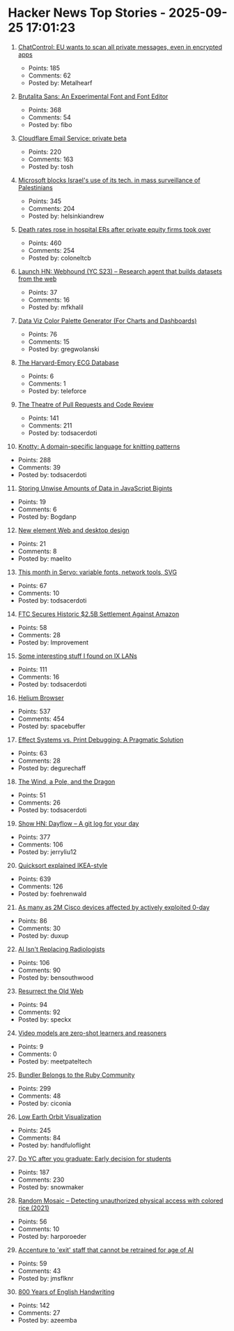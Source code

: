 # Hacker News Top Stories - 2025-09-25 17:01:23

1. [ChatControl: EU wants to scan all private messages, even in encrypted apps](https://metalhearf.fr/posts/chatcontrol-wants-your-private-messages/)
   - Points: 185
   - Comments: 62
   - Posted by: Metalhearf

2. [Brutalita Sans: An Experimental Font and Font Editor](https://brutalita.com/)
   - Points: 368
   - Comments: 54
   - Posted by: fibo

3. [Cloudflare Email Service: private beta](https://blog.cloudflare.com/email-service/)
   - Points: 220
   - Comments: 163
   - Posted by: tosh

4. [Microsoft blocks Israel's use of its tech. in mass surveillance of Palestinians](https://www.theguardian.com/world/2025/sep/25/microsoft-blocks-israels-use-of-its-technology-in-mass-surveillance-of-palestinians)
   - Points: 345
   - Comments: 204
   - Posted by: helsinkiandrew

5. [Death rates rose in hospital ERs after private equity firms took over](https://www.nbcnews.com/news/us-news/death-rates-rose-hospital-ers-private-equity-firms-took-study-finds-rcna233211)
   - Points: 460
   - Comments: 254
   - Posted by: coloneltcb

6. [Launch HN: Webhound (YC S23) – Research agent that builds datasets from the web](undefined)
   - Points: 37
   - Comments: 16
   - Posted by: mfkhalil

7. [Data Viz Color Palette Generator (For Charts and Dashboards)](https://www.learnui.design/tools/data-color-picker.html)
   - Points: 76
   - Comments: 15
   - Posted by: gregwolanski

8. [The Harvard-Emory ECG Database](https://bdsp.io/content/heedb/4.0/)
   - Points: 6
   - Comments: 1
   - Posted by: teleforce

9. [The Theatre of Pull Requests and Code Review](https://meks.quest/blogs/the-theatre-of-pull-requests-and-code-review)
   - Points: 141
   - Comments: 211
   - Posted by: todsacerdoti

10. [Knotty: A domain-specific language for knitting patterns](https://t0mpr1c3.github.io/knotty/index.html)
   - Points: 288
   - Comments: 39
   - Posted by: todsacerdoti

11. [Storing Unwise Amounts of Data in JavaScript Bigints](https://jonathan-frere.com/posts/bigints-are-cool/)
   - Points: 19
   - Comments: 6
   - Posted by: Bogdanp

12. [New element Web and desktop design](https://element.io/blog/new-element-web-and-desktop-apps-have-distinct-element-x-vibes/)
   - Points: 21
   - Comments: 8
   - Posted by: maelito

13. [This month in Servo: variable fonts, network tools, SVG](https://servo.org/blog/2025/09/25/this-month-in-servo/)
   - Points: 67
   - Comments: 10
   - Posted by: todsacerdoti

14. [FTC Secures Historic $2.5B Settlement Against Amazon](https://www.ftc.gov/news-events/news/press-releases/2025/09/ftc-secures-historic-25-billion-settlement-against-amazon)
   - Points: 58
   - Comments: 28
   - Posted by: Improvement

15. [Some interesting stuff I found on IX LANs](https://blog.benjojo.co.uk/post/ixp-bad-broadcast-packets-interesting)
   - Points: 111
   - Comments: 16
   - Posted by: todsacerdoti

16. [Helium Browser](https://helium.computer/)
   - Points: 537
   - Comments: 454
   - Posted by: spacebuffer

17. [Effect Systems vs. Print Debugging: A Pragmatic Solution](https://blog.flix.dev/blog/effect-systems-vs-print-debugging/)
   - Points: 63
   - Comments: 28
   - Posted by: degurechaff

18. [The Wind, a Pole, and the Dragon](https://entropicthoughts.com/the-wind-a-pole-and-the-dragon)
   - Points: 51
   - Comments: 26
   - Posted by: todsacerdoti

19. [Show HN: Dayflow – A git log for your day](https://github.com/JerryZLiu/Dayflow)
   - Points: 377
   - Comments: 106
   - Posted by: jerryliu12

20. [Quicksort explained IKEA-style](https://idea-instructions.com/quick-sort/)
   - Points: 639
   - Comments: 126
   - Posted by: foehrenwald

21. [As many as 2M Cisco devices affected by actively exploited 0-day](https://arstechnica.com/security/2025/09/as-many-as-2-million-cisco-devices-affected-by-actively-exploited-0-day/)
   - Points: 86
   - Comments: 30
   - Posted by: duxup

22. [AI Isn't Replacing Radiologists](https://www.worksinprogress.news/p/why-ai-isnt-replacing-radiologists)
   - Points: 106
   - Comments: 90
   - Posted by: bensouthwood

23. [Resurrect the Old Web](https://stevedylandev.bearblog.dev/resurrect-the-old-web/)
   - Points: 94
   - Comments: 92
   - Posted by: speckx

24. [Video models are zero-shot learners and reasoners](https://video-zero-shot.github.io/)
   - Points: 9
   - Comments: 0
   - Posted by: meetpateltech

25. [Bundler Belongs to the Ruby Community](https://andre.arko.net/2025/09/25/bundler-belongs-to-the-ruby-community/)
   - Points: 299
   - Comments: 48
   - Posted by: ciconia

26. [Low Earth Orbit Visualization](https://platform.leolabs.space/visualization)
   - Points: 245
   - Comments: 84
   - Posted by: handfuloflight

27. [Do YC after you graduate: Early decision for students](https://www.ycombinator.com/early-decision)
   - Points: 187
   - Comments: 230
   - Posted by: snowmaker

28. [Random Mosaic – Detecting unauthorized physical access with colored rice (2021)](https://dys2p.com/en/2021-12-tamper-evident-protection.html)
   - Points: 56
   - Comments: 10
   - Posted by: harporoeder

29. [Accenture to 'exit' staff that cannot be retrained for age of AI](https://www.ft.com/content/a74f8564-ed5a-42e9-8fb3-d2bddb2b8675)
   - Points: 59
   - Comments: 43
   - Posted by: jmsflknr

30. [800 Years of English Handwriting](https://artsandculture.google.com/story/800-years-of-english-handwriting/eAURodcOgMzFIw)
   - Points: 142
   - Comments: 27
   - Posted by: azeemba

